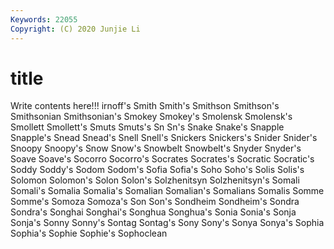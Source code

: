 ```yaml
---
Keywords: 22055
Copyright: (C) 2020 Junjie Li
---
```


# title

Write contents here!!!
irnoff's 
Smith 
Smith's 
Smithson 
Smithson's 
Smithsonian 
Smithsonian's 
Smokey
Smokey's 
Smolensk 
Smolensk's 
Smollett 
Smollett's 
Smuts 
Smuts's 
Sn 
Sn's 
Snake
Snake's 
Snapple 
Snapple's 
Snead 
Snead's 
Snell 
Snell's 
Snickers 
Snickers's 
Snider
Snider's 
Snoopy 
Snoopy's 
Snow 
Snow's 
Snowbelt 
Snowbelt's 
Snyder 
Snyder's 
Soave
Soave's 
Socorro 
Socorro's 
Socrates 
Socrates's 
Socratic 
Socratic's 
Soddy 
Soddy's 
Sodom
Sodom's 
Sofia 
Sofia's 
Soho 
Soho's 
Solis 
Solis's 
Solomon 
Solomon's 
Solon
Solon's 
Solzhenitsyn 
Solzhenitsyn's 
Somali 
Somali's 
Somalia 
Somalia's 
Somalian 
Somalian's 
Somalians
Somalis 
Somme 
Somme's 
Somoza 
Somoza's 
Son 
Son's 
Sondheim 
Sondheim's 
Sondra
Sondra's 
Songhai 
Songhai's 
Songhua 
Songhua's 
Sonia 
Sonia's 
Sonja 
Sonja's 
Sonny
Sonny's 
Sontag 
Sontag's 
Sony 
Sony's 
Sonya 
Sonya's 
Sophia 
Sophia's 
Sophie
Sophie's 
Sophoclean 
